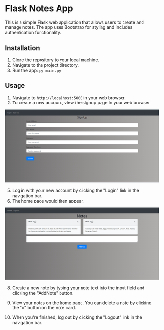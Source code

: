 # Flask Notes App

This is a simple Flask web application that allows users to create and manage notes. The app uses Bootstrap for styling and includes authentication functionality.

## Installation

1. Clone the repository to your local machine.
2. Navigate to the project directory.
3. Run the app: `py main.py`

## Usage

1. Navigate to `http://localhost:5000` in your web browser.
2. To create a new account, view the signup page in your web browser

 ![Sign Up page](assets/signup.PNG)
   
   
5. Log in with your new account by clicking the "Login" link in the navigation bar.
6. The home page would then appear.

 ![HOME page](assets/home.PNG)
 
8. Create a new note by typing your note text into the input field and clicking the "AddNote" button.
9. View your notes on the home page. You can delete a note by clicking the "x" button on the note card.

7. When you're finished, log out by clicking the "Logout" link in the navigation bar.

